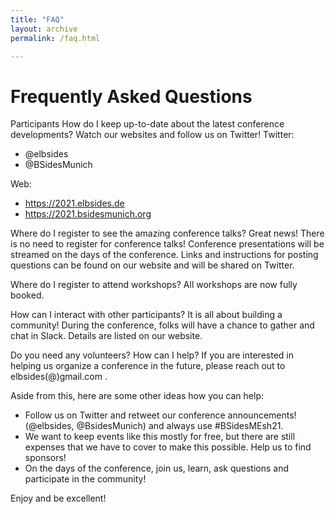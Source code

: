 ```yaml
---
title: "FAQ"
layout: archive
permalink: /faq.html

---
```


# Frequently Asked Questions

Participants
How do I keep up-to-date about the latest conference developments?
Watch our websites and follow us on Twitter!
Twitter:

- @elbsides
- @BSidesMunich

Web:
- https://2021.elbsides.de
- https://2021.bsidesmunich.org


Where do I register to see the amazing conference talks?
Great news! There is no need to register for conference talks! Conference presentations will be streamed on the days of the conference. Links and instructions for posting questions can be found on our website and will be shared on Twitter.

Where do I register to attend workshops?
All workshops are now fully booked.

How can I interact with other participants?
It is all about building a community! During the conference, folks will have a chance to gather and chat in Slack. Details are listed on our website.

Do you need any volunteers? How can I help?
If you are interested in helping us organize a conference in the future, please reach out to elbsides(@)gmail.com .

Aside from this, here are some other ideas how you can help:
- Follow us on Twitter and retweet our conference announcements! (@elbsides, @BsidesMunich) and always use #BSidesMEsh21.
- We want to keep events like this mostly for free, but there are still expenses that we have to cover to make this possible. Help us to find sponsors!
- On the days of the conference, join us, learn, ask questions and participate in the community! 

Enjoy and be excellent!
